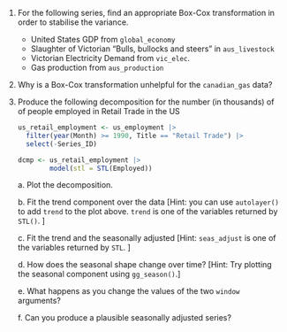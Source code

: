 
1. For the following series, find an appropriate Box-Cox transformation in order to stabilise the variance.

    * United States GDP from `global_economy`
    * Slaughter of Victorian “Bulls, bullocks and steers” in `aus_livestock`
    * Victorian Electricity Demand from `vic_elec`.
    * Gas production from `aus_production`

2. Why is a Box-Cox transformation unhelpful for the `canadian_gas` data?

3. Produce the following decomposition for the number (in thousands) of of people employed in Retail Trade in the US

    ```r
    us_retail_employment <- us_employment |>
      filter(year(Month) >= 1990, Title == "Retail Trade") |>
      select(-Series_ID)

    dcmp <- us_retail_employment |>
            model(stl = STL(Employed)) 
    ```
    
    a. Plot the decomposition.
    
    b. Fit the trend component over the data [Hint: you can use `autolayer()` to add `trend` to the plot above. `trend` is one of the variables returned by `STL()`. ]
    
    c. Fit the trend and the seasonally adjusted [Hint: `seas_adjust` is one of the variables returned by `STL`. ]
    
    d. How does the seasonal shape change over time? [Hint: Try plotting the seasonal component using `gg_season()`.]
    
    e. What happens as you change the values of the two `window` arguments?
    
    f. Can you produce a plausible seasonally adjusted series? 
